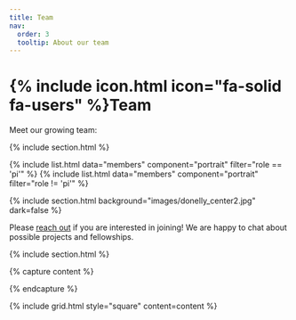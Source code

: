 ```yaml
---
title: Team
nav:
  order: 3
  tooltip: About our team
---
```


# {% include icon.html icon="fa-solid fa-users" %}Team

Meet our growing team:

{% include section.html %}

{% include list.html data="members" component="portrait" filter="role == 'pi'" %}
{% include list.html data="members" component="portrait" filter="role != 'pi'" %}

{% include section.html background="images/donelly_center2.jpg" dark=false %}

Please [reach out](/recruitment) if you are interested in joining! We are happy to chat about possible projects and fellowships. 

{% include section.html %}

{% capture content %}

{% endcapture %}

{% include grid.html style="square" content=content %}
